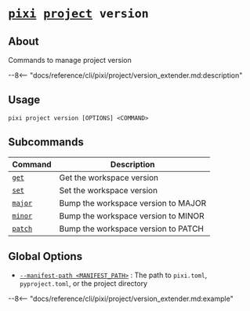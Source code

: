 # <code>[pixi](../../pixi.md) [project](../project.md) version</code>

## About
Commands to manage project version

--8<-- "docs/reference/cli/pixi/project/version_extender.md:description"

## Usage
```
pixi project version [OPTIONS] <COMMAND>
```

## Subcommands
| Command | Description |
|---------|-------------|
| [`get`](get) | Get the workspace version |
| [`set`](set) | Set the workspace version |
| [`major`](major) | Bump the workspace version to MAJOR |
| [`minor`](minor) | Bump the workspace version to MINOR |
| [`patch`](patch) | Bump the workspace version to PATCH |


## Global Options
- <a id="arg---manifest-path" href="#arg---manifest-path">`--manifest-path <MANIFEST_PATH>`</a>
:  The path to `pixi.toml`, `pyproject.toml`, or the project directory

--8<-- "docs/reference/cli/pixi/project/version_extender.md:example"
